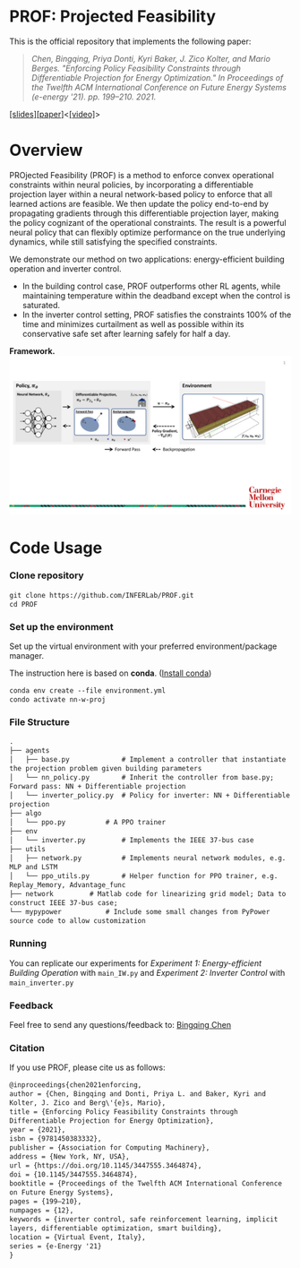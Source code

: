 # PROF: Projected Feasibility

This is the official repository that implements the following paper:

> *Chen, Bingqing, Priya Donti, Kyri Baker, J. Zico Kolter, and Mario Berges. "Enforcing Policy Feasibility Constraints through Differentiable Projection for Energy Optimization." In Proceedings of the Twelfth ACM International Conference on Future Energy Systems (e-energy '21). pp. 199–210. 2021.*

[[slides]](docs/slides.pdf)[[paper]](https://dl.acm.org/doi/10.1145/3447555.3464874)<[[video]](https://www.youtube.com/watch?v=rH64WyPHCVE)> 

# Overview

PROjected Feasibility (PROF) is a method to enforce convex operational constraints within neural policies, by incorporating a differentiable projection layer within a neural network-based policy to enforce that all learned actions are feasible. We then update the policy end-to-end by propagating gradients through this differentiable projection layer, making the policy cognizant of the operational constraints. The result is a powerful neural policy that can flexibly optimize performance on the true underlying dynamics, while still satisfying the specified constraints.

We demonstrate our method on two applications: energy-efficient building operation and inverter control. 
- In the building control case, PROF outperforms other RL agents, while maintaining temperature within the deadband except when the control is saturated.
- In the inverter control setting, PROF satisfies the constraints 100% of the time and minimizes curtailment as well as possible within its conservative safe set after learning safely for half a day.

**Framework.** 
<img src="docs/figs/framework.pdf" data-canonical-src="docs/figs/framework.pdf" width="600" />


# Code Usage
### Clone repository
```
git clone https://github.com/INFERLab/PROF.git
cd PROF
```

### Set up the environment 
Set up the virtual environment with your preferred environment/package manager.

The instruction here is based on **conda**. ([Install conda](https://docs.anaconda.com/anaconda/install/))
```
conda env create --file environment.yml 
condo activate nn-w-proj
```

### File Structure
```
.
├── agents
│   ├── base.py             # Implement a controller that instantiate the projection problem given building parameters
│   └── nn_policy.py        # Inherit the controller from base.py; Forward pass: NN + Differentiable projection
│   └── inverter_policy.py  # Policy for inverter: NN + Differentiable projection
├── algo                    
│   └── ppo.py	 	    # A PPO trainer 
├── env
│   └── inverter.py         # Implements the IEEE 37-bus case
├── utils
│   ├── network.py          # Implements neural network modules, e.g. MLP and LSTM
│   └── ppo_utils.py        # Helper function for PPO trainer, e.g. Replay_Memory, Advantage_func
├── network		    # Matlab code for linearizing grid model; Data to construct IEEE 37-bus case;
└── mypypower		    # Include some small changes from PyPower source code to allow customization

```

### Running
You can replicate our experiments for *Experiment 1: Energy-efficient Building Operation* with `main_IW.py` and *Experiment 2: Inverter Control* with `main_inverter.py`


### Feedback

Feel free to send any questions/feedback to: [Bingqing Chen](mailto:bingqinc@andrew.cmu.edu)

### Citation

If you use PROF, please cite us as follows:

```
@inproceedings{chen2021enforcing,
author = {Chen, Bingqing and Donti, Priya L. and Baker, Kyri and Kolter, J. Zico and Berg\'{e}s, Mario},
title = {Enforcing Policy Feasibility Constraints through Differentiable Projection for Energy Optimization},
year = {2021},
isbn = {9781450383332},
publisher = {Association for Computing Machinery},
address = {New York, NY, USA},
url = {https://doi.org/10.1145/3447555.3464874},
doi = {10.1145/3447555.3464874},
booktitle = {Proceedings of the Twelfth ACM International Conference on Future Energy Systems},
pages = {199–210},
numpages = {12},
keywords = {inverter control, safe reinforcement learning, implicit layers, differentiable optimization, smart building},
location = {Virtual Event, Italy},
series = {e-Energy '21}
}
```
